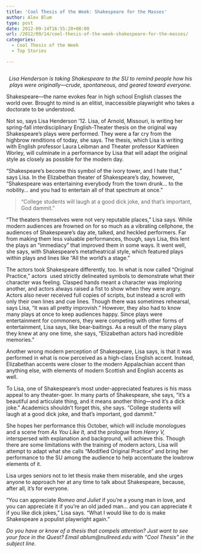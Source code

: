 ```yaml
---
title: 'Cool Thesis of the Week: Shakespeare for the Masses'
author: Alex Blum
type: post
date: 2012-09-14T16:55:20+00:00
url: /2012/09/14/cool-thesis-of-the-week-shakespeare-for-the-masses/
categories:
  - Cool Thesis of the Week
  - Top Stories

---
```

<a href="http://www.reedquest.org/2012/09/cool-thesis-of-the-week-shakespeare-for-the-masses/hendersonslider/" rel="attachment wp-att-1598"><img class="alignnone size-full wp-image-1598" title="Lisa Henderson" src="https://i1.wp.com/www.reedquest.org/wp-content/uploads/2012/09/hendersonslider.jpg?resize=770%2C430" alt="" data-recalc-dims="1" /></a>

<p style="text-align: center;">
  <em>Lisa Henderson is taking Shakespeare to the SU to remind people how his plays were originally—crude, spontaneous, and geared toward everyone.</em>
</p>

Shakespeare—the name evokes fear in high school English classes the world over. Brought to mind is an elitist, inaccessible playwright who takes a doctorate to be understood.

Not so, says Lisa Henderson &#8217;12. Lisa, of Arnold, Missouri, is writing her spring-fall interdisciplinary English-Theater thesis on the original way Shakespeare&#8217;s plays were performed. They were a far cry from the highbrow renditions of today, she says. The thesis, which Lisa is writing with English professor Laura Leibman and Theater professor Kathleen Worley, will culminate in a performance by Lisa that will adapt the original style as closely as possible for the modern day.

“Shakespeare&#8217;s become this symbol of the ivory tower, and I hate that,” says Lisa. In the Elizabethan theater of Shakespeare&#8217;s day, however, “Shakespeare was entertaining everybody from the town drunk&#8230; to the nobility&#8230; and you had to entertain all of that spectrum at once.”

> “College students will laugh at a good dick joke, and that&#8217;s important, God dammit.”

“The theaters themselves were not very reputable places,” Lisa says. While modern audiences are frowned on for so much as a vibrating cellphone, the audiences of Shakespeare&#8217;s day ate, talked, and heckled performers. Far from making them less valuable performances, though, says Lisa, this lent the plays an “immediacy” that improved them in some ways. It went well, she says, with Shakespeare&#8217;s metatheatrical style, which featured plays within plays and lines like “All the world&#8217;s a stage.”

The actors took Shakespeare differently, too. In what is now called “Original Practice,” actors  used strictly delineated symbols to demonstrate what their character was feeling. Clasped hands meant a character was imploring another, and actors always raised a fist to show when they were angry. Actors also never received full copies of scripts, but instead a scroll with only their own lines and cue lines. Though there was sometimes rehearsal, says Lisa, “it was all pretty improvish.” However, they also had to know many plays at once to keep audiences happy. Since plays were entertainment for commoners, they were competing with other forms of entertainment, Lisa says, like bear-baitings. As a result of the many plays they knew at any one time, she says, “Elizabethan actors had incredible memories.”

Another wrong modern perception of Shakespeare, Lisa says, is that it was performed in what is now perceived as a high-class English accent. Instead, Elizabethan accents were closer to the modern Appalachian accent than anything else, with elements of modern Scottish and English accents as well.

To Lisa, one of Shakespeare&#8217;s most under-appreciated features is his mass appeal to any theater-goer. In many parts of Shakespeare, she says, “it&#8217;s a beautiful and articulate thing, and it means another thing—and it&#8217;s a dick joke.” Academics shouldn&#8217;t forget this, she says. “College students will laugh at a good dick joke, and that&#8217;s important, god dammit.”

She hopes her performance this October, which will include monologues and a scene from _As You Like It,_ and the prologue from _Henry V,_ interspersed with explanation and background, will achieve this. Though there are some limitations with the training of modern actors, Lisa will attempt to adapt what she calls “Modified Original Practice” and bring her performance to the SU among the audience to help accentuate the lowbrow elements of it.

Lisa urges seniors not to let thesis make them miserable, and she urges anyone to approach her at any time to talk about Shakespeare, because, after all, it&#8217;s for everyone.

“You can appreciate _Romeo and Juliet_ if you&#8217;re a young man in love, and you can appreciate it if you&#8217;re an old jaded man&#8230; and you can appreciate it if you like dick jokes,” Lisa says. “What I would like to do is make Shakespeare a populist playwright again.”

 _Do you have or know of a thesis that compels attention? Just want to see your face in the Quest? Email &#x61;&#x62;&#x6c;&#x75;&#x6d;&#x40;<span class="oe_displaynone">null</span>&#x72;&#x65;&#x65;&#x64;&#x2e;&#x65;&#x64;&#x75; with “Cool Thesis” in the subject line._